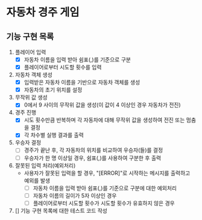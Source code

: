 # 자동차 경주 게임

## 기능 구현 목록

1. 플레이어 입력
   - [x] 자동차 이름을 입력 받아 쉼표(,)를 기준으로 구분
   - [x] 플레이어로부터 시도할 횟수를 입력

2. 자동차 객체 생성
   - [x] 입력받은 자동차 이름을 기반으로 자동차 객체를 생성
   - [x] 자동차의 초기 위치를 설정

3. 무작위 값 생성
   - [x] 0에서 9 사이의 무작위 값을 생성(이 값이 4 이상인 경우 자동차가 전진)

4. 경주 진행
   - [x] 시도 횟수만큼 반복하며 각 자동차에 대해 무작위 값을 생성하여 전진 또는 멈춤을 결정
   - [x] 각 차수별 실행 결과를 출력

5. 우승자 결정
   - [ ] 경주가 끝난 후, 각 자동차의 위치를 비교하여 우승자(들)를 결정
   - [ ] 우승자가 한 명 이상일 경우, 쉼표(,)를 사용하여 구분한 후 출력

6. 잘못된 입력 처리(예외처리)
   - 사용자가 잘못된 입력을 할 경우, "[ERROR]"로 시작하는 메시지를 출력하고 예외를 발생
     - [ ] 자동차 이름을 입력 받아 쉼표(,)를 기준으로 구분에 대한 예외처리
     - [ ] 자동차 이름의 길이가 5자 이상인 경우
     - [ ] 플레이어로부터 시도할 횟수가 시도할 횟수가 유효하지 않은 경우

7. [] 기능 구현 목록에 대한 테스트 코드 작성
